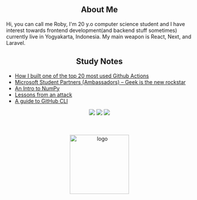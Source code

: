 
<h2 align="center">About Me</h2>
Hi, you can call me Roby, I'm 20 y.o computer science student and I have interest towards frontend development(and backend stuff sometimes) currently live in Yogyakarta, Indonesia. My main weapon is React, Next, and Laravel. 

<h2 align="center">Study Notes</h2>

<!-- BLOG-POST-LIST:START -->
- [How I built one of the top 20 most used Github Actions](https://www.gautamkrishnar.com/how-i-built-one-of-the-top-20-most-used-github-actions/)
- [Microsoft Student Partners &lpar;Ambassadors&rpar; – Geek is the new rockstar](https://www.gautamkrishnar.com/microsoft-student-partners/)
- [An Intro to NumPy](https://www.gautamkrishnar.com/an-intro-to-numpy/)
- [Lessons from an attack](https://www.gautamkrishnar.com/lessons-from-an-attack/)
- [A guide to GitHub CLI](https://www.gautamkrishnar.com/a-guide-to-github-cli/)
<!-- BLOG-POST-LIST:END -->



<p align="center">
  <img src="https://img.shields.io/badge/OS-Linux-lightbrown" />
  <img src="https://gpvc.arturio.dev/RobyCigar" />
  <img src="https://img.shields.io/github/followers/RobyCigar?style=social" />
</p>
<br/>

<p align="center">
<img src="https://github-readme-stats.vercel.app/api?username=robycigar&show_icons=true" alt="logo" height="160" align="center" style="margin: 5px; margin-bottom: 20px;" />
</p>
